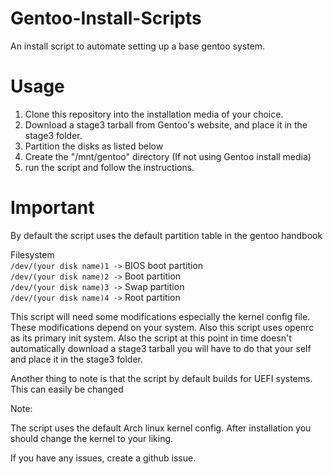 # Gentoo-Install-Scripts
An install script to automate setting up a base gentoo system.

# Usage

1. Clone this repository into the installation media of your choice.
2. Download a stage3 tarball from Gentoo's website, and place it in the stage3 folder.
3. Partition the disks as listed below
4. Create the "/mnt/gentoo" directory (If not using Gentoo install media)
4. run the script and follow the instructions.

# Important 
By default the script uses the default partition table in the gentoo handbook

Filesystem<br />
`/dev/(your disk name)1 ->` BIOS boot partition<br />
`/dev/(your disk name)2 ->` Boot partition<br />
`/dev/(your disk name)3 ->` Swap partition<br />
`/dev/(your disk name)4 ->` Root partition<br />
 
This script will need some modifications especially the kernel config file. These modifications depend on your system. Also this script uses openrc as its primary init system. Also the script at this point in time doesn't automatically download a stage3 tarball you will have to do that your self and place it in the stage3 folder.

Another thing to note is that the script by default builds for UEFI systems. This can easily be changed

Note:

The script uses the default Arch linux kernel config. After installation you should change the kernel to your liking.

If you have any issues, create a github issue.

